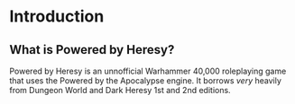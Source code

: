 <!-- Do NOT edit this file directly. It is compiled from pages in the "source" directory. -->
# Introduction

## What is Powered by Heresy?

Powered by Heresy is an unnofficial Warhammer 40,000 roleplaying game that uses the Powered by the Apocalypse engine. It borrows _very_ heavily from Dungeon World and Dark Heresy 1st and 2nd editions.